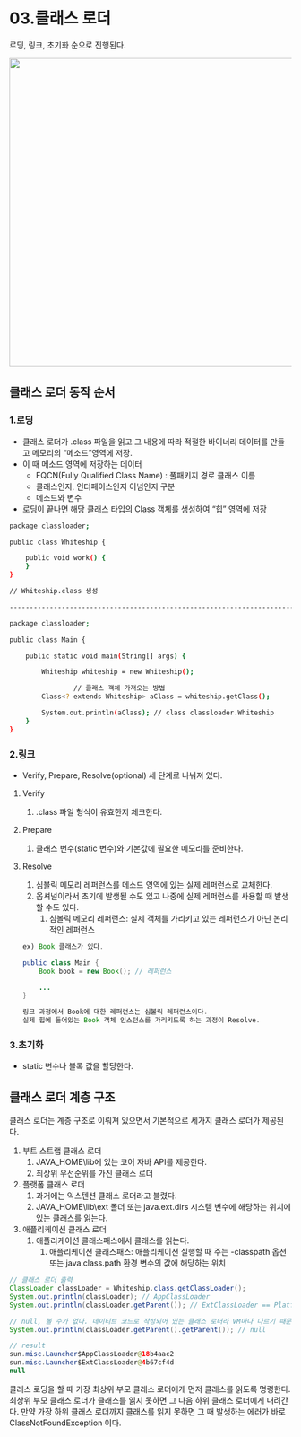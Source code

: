 # 03.클래스 로더 

로딩, 링크, 초기화 순으로 진행된다. 

<img src="https://user-images.githubusercontent.com/52793122/149620079-a1d8a8eb-18e4-47b6-8827-99d97a330931.png"  width="800" height="550"/>

<br/>

## 클래스 로더 동작 순서

### 1.로딩

- 클래스 로더가 .class 파일을 읽고 그 내용에 따라 적절한 바이너리 데이터를 만들고 메모리의 “메소드”영역에 저장.
- 이 때 메소드 영역에 저장하는 데이터
    - FQCN(Fully Qualified Class Name) : 풀패키지 경로 클래스 이름
    - 클래스인지, 인터페이스인지 이넘인지 구분
    - 메소드와 변수
- 로딩이 끝나면 해당 클래스 타입의 Class 객체를 생성하여 “힙” 영역에 저장

```bash
package classloader;

public class Whiteship {

    public void work() {
    }
}

// Whiteship.class 생성

----------------------------------------------------------------------------

package classloader;

public class Main {

    public static void main(String[] args) {

        Whiteship whiteship = new Whiteship();

				// 클래스 객체 가져오는 방법
        Class<? extends Whiteship> aClass = whiteship.getClass();

        System.out.println(aClass); // class classloader.Whiteship
    }
}
```

### 2.링크

- Verify, Prepare, Resolve(optional) 세 단계로 나눠져 있다.
1. Verify
    1. .class 파일 형식이 유효한지 체크한다.
2. Prepare
    1. 클래스 변수(static 변수)와 기본값에 필요한 메모리를 준비한다.
3. Resolve
    1. 심볼릭 메모리 레퍼런스를 메소드 영역에 있는 실제 레퍼런스로 교체한다.
    2. 옵셔널이라서 초기에 발생될 수도 있고 나중에 실제 레퍼런스를 사용할 때 발생할 수도 있다.
        1. 심볼릭 메모리 레퍼런스: 실제 객체를 가리키고 있는 레퍼런스가 아닌 논리적인 레퍼런스
    
    ```java
    ex) Book 클래스가 있다.
    
    public class Main {
    	Book book = new Book(); // 레퍼런스
    
    	...
    }
    
    링크 과정에서 Book에 대한 레퍼런스는 심볼릭 레퍼런스이다. 
    실제 힙에 들어있는 Book 객체 인스턴스를 가리키도록 하는 과정이 Resolve.
    ```
    

### 3.초기화

- static 변수나 블록 값을 할당한다.

## 클래스 로더 계층 구조

클래스 로더는 계층 구조로 이뤄져 있으면서 기본적으로 세가지 클래스 로더가 제공된다. 

1. 부트 스트랩 클래스 로더
    1. JAVA_HOME\lib에 있는 코어 자바 API를 제공한다.
    2. 최상위 우선순위를 가진 클래스 로더
2. 플랫폼 클래스 로더
    1. 과거에는 익스텐션 클래스 로더라고 불렸다.
    2. JAVA_HOME\lib\ext 폴더 또는 java.ext.dirs 시스템 변수에 해당하는 위치에 있는 클래스를 읽는다.
3. 애플리케이션 클래스 로더
    1. 애플리케이션 클래스패스에서 클래스를 읽는다.
        1. 애플리케이션 클래스패스: 애플리케이션 실행할 때 주는 -classpath 옵션 또는 java.class.path 환경 변수의 값에 해당하는 위치

```java
// 클래스 로더 출력
ClassLoader classLoader = Whiteship.class.getClassLoader();
System.out.println(classLoader); // AppClassLoader
System.out.println(classLoader.getParent()); // ExtClassLoader == PlatformClassLoader

// null, 볼 수가 없다. 네이티브 코드로 작성되어 있는 클래스 로더라 VM마다 다르기 때문에 자바에서 참조하여 출력을 할 수가 없다.
System.out.println(classLoader.getParent().getParent()); // null

// result
sun.misc.Launcher$AppClassLoader@18b4aac2
sun.misc.Launcher$ExtClassLoader@4b67cf4d
null
```

클래스 로딩을 할 때 가장 최상위 부모 클래스 로더에게 먼저 클래스를 읽도록 명령한다. 최상위 부모 클래스 로더가 클래스를 읽지 못하면 그 다음 하위 클래스 로더에게 내려간다. 만약 가장 하위 클래스 로더까지 클래스를 읽지 못하면 그 때 발생하는 에러가 바로 ClassNotFoundException 이다.